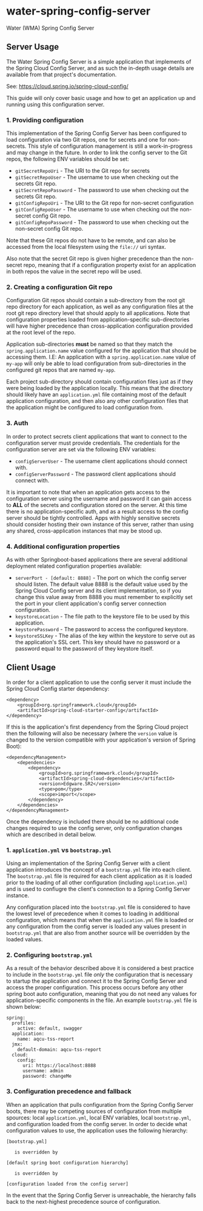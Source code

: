# water-spring-config-server
Water (WMA) Spring Config Server

## Server Usage
The Water Spring Config Server is a simple application that implements of the Spring Cloud Config Server, and as such the in-depth usage details are available from that project's documentation.

See: https://cloud.spring.io/spring-cloud-config/

This guide will only cover basic usage and how to get an application up and running using this configuration server.

### 1. Providing configuration
This implementation of the Spring Config Server has been configured to load configuration via two Git repos, one for secrets and one for non-secrets. This style of configuration management is still a work-in-progress and may change in the future. In order to link the config server to the Git repos, the following ENV variables should be set:

- `gitSecretRepoUri` - The URI to the Git repo for secrets
- `gitSecretRepoUser` - The username to use when checking out the secrets Git repo.
- `gitSecretRepoPassword` - The password to use when checking out the secrets Git repo.
- `gitConfigRepoUri` - The URI to the Git repo for non-secret configuration
- `gitConfigRepoUser` - The username to use when checking out the non-secret config Git repo.
- `gitConfigRepoPassword` - The password to use when checking out the non-secret config Git repo.

Note that these Git repos do not have to be remote, and can also be accessed from the local filesystem using the `file://` uri syntax. 

Also note that the secret Git repo is given higher precedence than the non-secret repo, meaning that if a configuration property exist for an application in both repos the value in the secret repo will be used.

### 2. Creating a configuration Git repo
Configuration Git repos should contain a sub-directory from the root git repo directory for each application, as well as any configuration files at the root git repo directory level that should apply to all applications. Note that configuration properties loaded from application-specific sub-directories will have higher precedence than cross-application configuration provided at the root level of the repo. 

Application sub-directories **must** be named so that they match the `spring.application.name` value configured for the application that should be accessing them. I.E: An application with a `spring.application.name` value of `my-app` will only be able to load configuration from sub-directories in the configured git repos that are named `my-app`.

Each project sub-directory should contain configuration files just as if they were being loaded by the application locally. This means that the directory should likely have an `application.yml` file containing most of the default application configuration, and then also any other configuration files that the application might be configured to load configuration from.

### 3. Auth
In order to protect secrets client applications that want to connect to the configuration server must provide credentials. The credentials for the configuration server are set via the following ENV variables:

- `configServerUser` - The username client applications should connect with.
- `configServerPassword` - The password client applications should connect with.

It is important to note that when an application gets access to the configuration server using the username and password it can gain access to **ALL** of the secrets and configuration stored on the server. At this time there is no application-specific auth, and as a result access to the config server should be tightly controlled. Apps with highly sensitive secrets should consider hosting their own instance of this server, rather than using any shared, cross-application instances that may be stood up.

### 4. Additional configuration properties
As with other Springboot-based applications there are several additional deployment related configuration properties available:

- `serverPort - [default: 8888]` - The port on which the config server should listen. The default value 8888 is the default value used by the Spring Cloud Config server and its client implementation, so if you change this value away from 8888 you must remember to explicitly set the port in your client application's config server connection configuration.
- `keystoreLocation` - The file path to the keystore file to be used by this application.
- `keystorePassword` - The password to access the configured keystore.
- `keystoreSSLKey` - The alias of the key within the keystore to serve out as the application's SSL cert. This key should have no password or a password equal to the password of they keystore itself.

## Client Usage
In order for a client application to use the config server it must include the Spring Cloud Config starter dependency:

```
<dependency>
    <groupId>org.springframework.cloud</groupId>
    <artifactId>spring-cloud-starter-config</artifactId>
</dependency>
```
If this is the application's first dependency from the Spring Cloud project then the following will also be necessary (where the `version` value is changed to the version compatible with your application's version of Spring Boot):
```
<dependencyManagement>
    <dependencies>
        <dependency>
            <groupId>org.springframework.cloud</groupId>
            <artifactId>spring-cloud-dependencies</artifactId>
            <version>Edgware.SR2</version>
            <type>pom</type>
            <scope>import</scope>
        </dependency>
    </dependencies>
</dependencyManagement>
```
Once the dependency is included there should be no additional code changes required to use the config server, only configuration changes which are described in detail below.

### 1. `application.yml` vs `bootstrap.yml`
Using an implementation of the Spring Config Server with a client application introduces the concept of a `bootstrap.yml` file into each client. The `bootstrap.yml` file is required for each client application as it is loaded prior to the loading of all other configuration (including `application.yml`) and is used to confiugre the client's connection to a Spring Config Server instance.

Any configuration placed into the `bootstrap.yml` file is considered to have the lowest level of precedence when it comes to loading in additional configuration, which means that when the `application.yml` file is loaded or any configuration from the config server is loaded any values present in `bootstrap.yml` that are also from another source will be overridden by the loaded values.

### 2. Configuring `bootstrap.yml`
As a result of the behavior described above it is considered a best practice to include in the `bootstrap.yml` file _only_ the configuration that is necessary to startup the application and connect it to the Spring Config Server and access the proper configuration. This process occurs before any other spring boot auto configuration, meaning that you do not need any values for application-specific components in the file. An example `bootstrap.yml` file is shown below:
```
spring:
  profiles:
    active: default, swagger
  application:
    name: aqcu-tss-report
  jmx:
    default-domain: aqcu-tss-report
  cloud:
    config:
      uri: https://localhost:8888
      username: admin
      password: changeMe
```

### 3. Configuration precedence and fallback
When an application that pulls configuration from the Spring Config Server boots, there may be competing sources of configuration from multiple spources: local `application.yml`, local ENV variables, local `bootstrap.yml`, and configuration loaded from the config server. In order to decide what configuration values to use, the application uses the following hierarchy:
```
[bootstrap.yml]

   is overridden by

[default spring boot configuration hierarchy]

   is overridden by

[configuration loaded from the config server]
```
In the event that the Spring Config Server is unreachable, the hierarchy falls back to the next-highest precedence source of configuration.